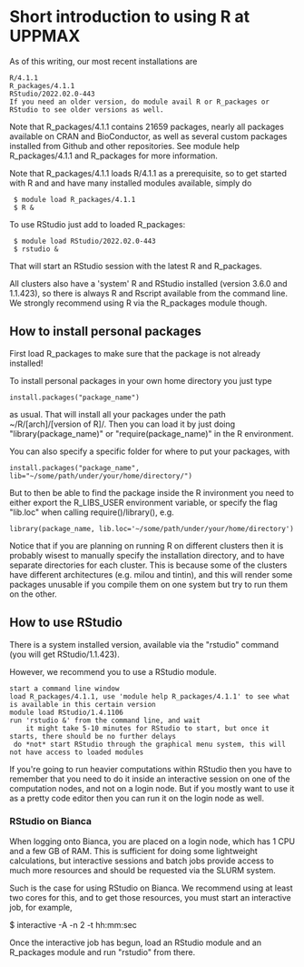 # Short introduction to using R at UPPMAX

As of this writing, our most recent installations are

    R/4.1.1
    R_packages/4.1.1
    RStudio/2022.02.0-443
    If you need an older version, do module avail R or R_packages or RStudio to see older versions as well.

Note that R_packages/4.1.1 contains 21659 packages, nearly all packages available on CRAN and BioConductor, as well as several custom packages installed from Github and other repositories. See module help R_packages/4.1.1 and R_packages for more information.

Note that R_packages/4.1.1 loads R/4.1.1 as a prerequisite, so to get started with R and and have many installed modules available, simply do

     $ module load R_packages/4.1.1 
     $ R &

To use RStudio just add to loaded R_packages:

     $ module load RStudio/2022.02.0-443
     $ rstudio &

That will start an RStudio session with the latest R and R_packages.

All clusters also have a 'system' R and RStudio installed (version 3.6.0 and 1.1.423), so there is always R and Rscript available from the command line. We strongly recommend using R via the R_packages module though.

## How to install personal packages

First load R_packages to make sure that the package is not already installed!

To install personal packages in your own home directory you just type

    install.packages("package_name")

as usual. That will install all your packages under the path ~/R/[arch]/[version of R]/. Then you can load it by just doing "library(package_name)" or "require(package_name)" in the R environment.

You can also specify a specific folder for where to put your packages, with

    install.packages("package_name", lib="~/some/path/under/your/home/directory/")

But to then be able to find the package inside the R invironment you need to either export the R_LIBS_USER environment variable, or specify the flag "lib.loc" when calling require()/library(), e.g.

    library(package_name, lib.loc='~/some/path/under/your/home/directory')

Notice that if you are planning on running R on different clusters then it is probably wisest to manually specify the installation directory, and to have separate directories for each cluster. This is because some of the clusters have different architectures (e.g. milou and tintin), and this will render some packages unusable if you compile them on one system but try to run them on the other.

## How to use RStudio

There is a system installed version, available via the "rstudio" command (you will get RStudio/1.1.423). 

However, we recommend you to use a RStudio module.

    start a command line window
    load R_packages/4.1.1, use 'module help R_packages/4.1.1' to see what is available in this certain version
    module load RStudio/1.4.1106
    run 'rstudio &' from the command line, and wait
        it might take 5-10 minutes for RStudio to start, but once it starts, there should be no further delays
     do *not* start RStudio through the graphical menu system, this will not have access to loaded modules

If you're going to run heavier computations within RStudio then you have to remember that you need to do it inside an interactive session on one of the computation nodes, and not on a login node. But if you mostly want to use it as a pretty code editor then you can run it on the login node as well. 

### RStudio on Bianca

When logging onto Bianca, you are placed on a login node, which has 1 CPU and a few GB of RAM. This is sufficient for doing some lightweight calculations, but interactive sessions and batch jobs provide access to much more resources and should be requested via the SLURM system.

Such is the case for using RStudio on Bianca. We recommend using at least two cores for this, and to get those resources, you must start an interactive job, for example,

$ interactive -A <project> -n 2 -t hh:mm:sec

Once the interactive job has begun, load an RStudio module and an R_packages module and run "rstudio" from there. 
